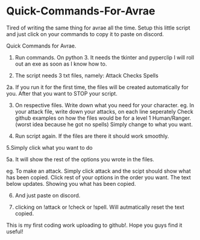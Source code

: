 # Quick-Commands-For-Avrae
Tired of writing the same thing for avrae all the time. Setup this little script and just click on your commands to copy it to paste on discord.

Quick Commands for Avrae.

1. Run commands. On python 3. 
It needs the tkinter and pyperclip
I will roll out an exe as soon as I know how to.

2. The script needs 3 txt files, namely:
Attack
Checks
Spells

2a. If you run it for the first time, the files will be created automatically for you.
After that you want to STOP your script.

3. On respective files. Write down what you need for your character.
eg. In your attack file, write down your attacks, on each line seperately
Check github examples on how the files would be for a level 1 Human/Ranger.
(worst idea because he got no spells)
Simply change to what you want.

4. Run script again. If the files are there it should work smoothly.

5.Simply click what you want to do

5a. It will show the rest of the options you wrote in  the files.

eg. To make an attack. Simply click attack and the scipt should show
what has been copied. Click rest of your options in the order you want.
The text below updates. Showing you what has been copied.

6. And just paste on discord.

7. clicking on !attack or !check or !spell. Will autmatically reset the text copied.

This is my first coding work uploading to github!. Hope you guys find it useful!
